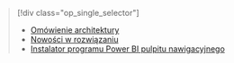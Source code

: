 > [!div class="op_single_selector"]
> * [Omówienie architektury](../articles/machine-learning/team-data-science-process/cortana-analytics-playbook-vehicle-telemetry.md)
> * [Nowości w rozwiązaniu](../articles/machine-learning/team-data-science-process/cortana-analytics-playbook-vehicle-telemetry-deep-dive.md)
> * [Instalator programu Power BI pulpitu nawigacyjnego](../articles/machine-learning/team-data-science-process/cortana-analytics-playbook-vehicle-telemetry-powerbi.md)
> 
> 


